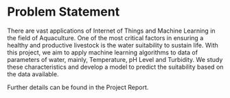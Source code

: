 # Problem Statement
There are vast applications of Internet of Things and Machine Learning in the field of Aquaculture. One of the most critical factors in ensuring a healthy and productive livestock is the water suitability to sustain life. With this project, we aim to apply machine learning algorithms to data of parameters of water, mainly, Temperature, pH Level and Turbidity. We study these characteristics and develop a model to predict the suitability based on the data available.

Further details can be found in the Project Report.
